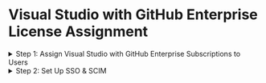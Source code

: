 # Visual Studio with GitHub Enterprise License Assignment

<details>
  <summary>Step 1: Assign Visual Studio with GitHub Enterprise Subscriptions to Users</summary>
  <br>
  
  - **Info:** Visual Studio with GitHub Enterprise subscriptions are assigned to specific users in the Microsoft Visual Studio admin portal. Once the user has the VS "bundled" license, they can be added to a GitHub organization via SCIM or manually in the UI.

  # <Line>

  - **Microsoft Learn:**
    - [Assign Users to Visual Studio with GitHub Enterprise Subscriptions](https://learn.microsoft.com/en-us/visualstudio/subscriptions/assign-github#move-existing-subscribers-to-subscriptions-with-github)
  - **GitHub Docs:**
    - [About Visual Studio Subscriptions with GitHub Enterprise](https://docs.github.com/en/enterprise-cloud@latest/billing/managing-licenses-for-visual-studio-subscriptions-with-github-enterprise/about-visual-studio-subscriptions-with-github-enterprise)

  <br>
</details>

<details>
  <summary>Step 2: Set Up SSO & SCIM</summary>
  <br>

  - Please see the [New Enterprise Setup](https://github.com/lmnleaf/github-getting-started-guides/blob/main/ghec/new-enterprise-setup.md) readme.

  <br>
</details>

